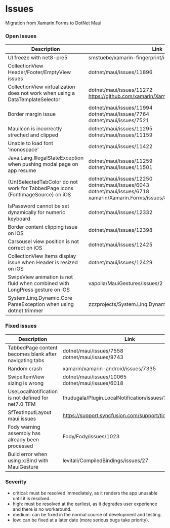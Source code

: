 # Issues

Migration from Xamarin.Forms to DotNet Maui

### Open issues

| Description | Link | Severity | Repro |
| --- | --- | --- | --- |
| UI freeze with net8-pre5 | smstuebe/xamarin-fingerprint/issues/237 | Critical | [MauiSamplePluginFingerprint](MauiSamplePluginFingerprint) |
| CollectionView Header/Footer/EmptyView issues | dotnet/maui/issues/11896 | High | [MauiAppCollectionViewHeaderOrEmpty](MauiAppCollectionViewHeaderOrEmpty) |
| CollectionView virtualization does not work when using a DataTemplateSelector | dotnet/maui/issues/11272 <br /> https://github.com/xamarin/Xamarin.Forms/issues/13045 | Medium | [CollectionViewVirtualization](CollectionViewVirtualization) |
| Border margin issue | dotnet/maui/issues/11994 <br /> dotnet/maui/issues/7764 <br /> dotnet/maui/issues/7521 | Medium | [MauiAppBorderMargin](MauiAppBorderMargin) |
| MauiIcon is incorrectly streched and clipped | dotnet/maui/issues/11295 <br /> dotnet/maui/issues/11159 | Low | [MauiAppIconStretched](MauiAppIconStretched) |
| Unable to load font 'monospace' | dotnet/maui/issues/11422 | Low | [MauiAppFontMonospace](MauiAppFontMonospace) |
| Java.Lang.IllegalStateException when pushing modal page on app resume | dotnet/maui/issues/11259 <br /> dotnet/maui/issues/11501 | Low | [MauiAppExceptionOnResume](MauiAppExceptionOnResume) |
| (Un)SelectedTabColor do not work for TabbedPage icons (FontImageSource) on iOS | dotnet/maui/issues/12250 <br /> dotnet/maui/issues/6043 <br /> dotnet/maui/issues/6718 <br /> xamarin/Xamarin.Forms/issues/8556 | Low | [MauiAppTabbedPageIconColor](MauiAppTabbedPageIconColor) |
| IsPassword cannot be set dynamically for numeric keyboard | dotnet/maui/issues/12332 | Low | [MauiAppSfTextInputLayout](MauiAppSfTextInputLayout) |
| Border content clipping issue on iOS | dotnet/maui/issues/12398 | Low | [MauiAppBorderPaddingClip](MauiAppBorderPaddingClip) |
| Carsousel view position is not correct on iOS | dotnet/maui/issues/12425 | Low | [MauiAppCarouselView](MauiAppCarouselView) |
| CollectionView Items display issue when Header is resized on iOS | dotnet/maui/issues/12429 | Low | [MauiAppCollectionViewHeaderResize](MauiAppCollectionViewHeaderResize) |
| SwipeView animation is not fluid when combined with LongPress gesture on iOS | vapolia/MauiGestures/issues/2 | Low | [MauiAppSwipeViewAnimation](MauiAppSwipeViewAnimation) |
| System.Linq.Dynamic.Core ParseException when using dotnet trimmer | zzzprojects/System.Linq.Dynamic.Core/issues/678 | Low | [SldcTrimmer](SldcTrimmer) |

### Fixed issues

| Description | Link | Severity | Repro |
| --- | --- | --- | --- |
| TabbedPage content becomes blank after navigating tabs | dotnet/maui/issues/7558 <br /> dotnet/maui/issues/9743 | Critical | [MauiAppTabbedPageBlank](MauiAppTabbedPageBlank) |
| Random crash | xamarin/xamarin-android/issues/7335 | High | |
| SwipeItemView sizing is wrong | dotnet/maui/issues/10065 <br /> dotnet/maui/issues/6018 | Low | [MauiAppSwipeItemViewSizing](MauiAppSwipeItemViewSizing) |
| UseLocalNotification is not defined for net7.0 TFM | thudugala/Plugin.LocalNotification/issues/343 | Low | [MauiAppLocalNotificationLib](MauiAppLocalNotificationLib) |
| SfTextInputLayout maui issues | https://support.syncfusion.com/support/tickets/426462 | Low | [MauiAppSfTextInputLayout](MauiAppSfTextInputLayout) |
| Fody warning assembly has already been processed | Fody/Fody/issues/1023 | Low | [MauiAppFodyAlreadyProcessed](MauiAppFodyAlreadyProcessed) |
| Build error when using x:Bind with MauiGesture | levitali/CompiledBindings/issues/27 | Low | [MauiAppTestCompiledBindings](MauiAppTestCompiledBindings) |

### Severity

- critical: must be resolved immediately, as it renders the app unusable until it is resolved.
- high: must be resolved at the earliest, as it degrades user experience and there is no workaround.
- medium: can be fixed in the normal course of development and testing.
- low:  can be fixed at a later date (more serious bugs take priority).
